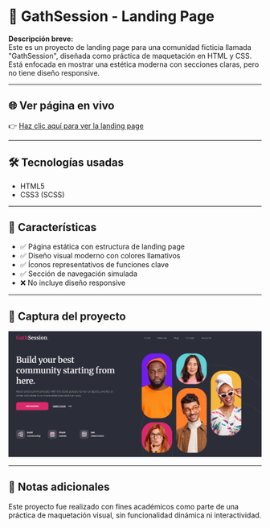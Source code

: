# 👥 GathSession - Landing Page

**Descripción breve:**  
Este es un proyecto de landing page para una comunidad ficticia llamada "GathSession", diseñada como práctica de maquetación en HTML y CSS. Está enfocada en mostrar una estética moderna con secciones claras, pero no tiene diseño responsive.

---

## 🌐 Ver página en vivo

👉 [Haz clic aquí para ver la landing page](https://matusbh.github.io/CSS-Tarea-entregable-2-Header-Gathsession/)

---

## 🛠️ Tecnologías usadas

- HTML5  
- CSS3 (SCSS)

---

## 🚀 Características

- ✅ Página estática con estructura de landing page  
- ✅ Diseño visual moderno con colores llamativos  
- ✅ Íconos representativos de funciones clave  
- ✅ Sección de navegación simulada  
- ❌ No incluye diseño responsive

---

## 📸 Captura del proyecto

![Vista principal](./Captura%20de%20la%20pagina.PNG)

---


## 📝 Notas adicionales

Este proyecto fue realizado con fines académicos como parte de una práctica de maquetación visual, sin funcionalidad dinámica ni interactividad.

